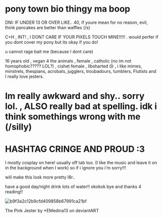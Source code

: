 # pony town bio thingy ma boop #
DNI: IF UNDER 13 OR OVER LIKE.. 40, If youre mean for no reason, evil, think pancakes are better than waffles (/s) 

C+H , INT! , I DONT CARE IF YOUR PIXELS TOUCH MINE!!!!! .   would perfer if you dont cover my pony but its okay if you do!

u cannot rage bait me (because I dont care)

16 years old , vegan 4 the animals , female , catholic (no im not homophobic????? LOL?) , cishet female , libsharted 😢 , i like  mimes, minstrels, thespians, acrobats, jugglers, troubadours, tumblers, Flutists and I really love jesters.

# Im really awkward and shy.. sorry lol. , ALSO really bad at spelling. idk i think somethings wrong with me (/silly)



# HASHTAG CRINGE AND PROUD :3 
I mostly cosplay on here! usually off tab too. (I like the music and leave it on in the background when I work) so if i ignore you i'm sorry!!!

will make this look more pretty l8r..

have a good day/night drink lots of water!! okokok bye and thanks 4 reading!!





![b9f3a2c12b9cfd409858b67991ca21bf](https://github.com/user-attachments/assets/a2851864-f63f-45d8-8432-d6057f39332b)

The Pink Jester by *EMedina13 on deviantART
